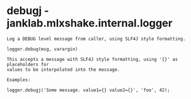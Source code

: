 # debugj - janklab.mlxshake.internal.logger

```text
Log a DEBUG level message from caller, using SLF4J style formatting.

logger.debug(msg, varargin)

This accepts a message with SLF4J style formatting, using '{}' as placeholders for
values to be interpolated into the message.

Examples:

logger.debugj('Some message. value1={} value2={}', 'foo', 42);


```

